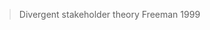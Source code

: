
> Divergent stakeholder theory
> Freeman 1999
<!--stackedit_data:
eyJoaXN0b3J5IjpbLTE3MTYyNDQ5NDddfQ==
-->